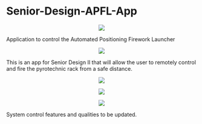 # Senior-Design-APFL-App
<p align="center">
  <img src="https://github.com/Ragnarokryan/Automated-Posistioning-Firework-Launcher-App/assets/87395094/ec3bd6fa-0d9b-4be3-9c35-4aed7ad22d1b" />
</p>

Application to control the Automated Positioning Firework Launcher

<p align="center">
  <img src= "https://github.com/Ragnarokryan/Automated-Posistioning-Firework-Launcher-App/assets/87395094/fcfbd1fd-d679-42a3-99aa-90d1fc5af46f" />
</p>

This is an app for Senior Design II that will allow the user to remotely control and fire 
the pyrotechnic rack from a safe distance.

<p align="center">
  <img src="https://github.com/Ragnarokryan/Automated-Posistioning-Firework-Launcher-App/assets/87395094/d8f51a47-c31a-4324-ad20-758448fe2169" />
</p>

<p align="center">
  <img src="https://github.com/Ragnarokryan/Automated-Posistioning-Firework-Launcher-App/assets/87395094/30cacffa-981e-485a-8602-4bdd7fdb7c84" />
</p>

<p align="center">
  <img src="https://github.com/Ragnarokryan/Automated-Posistioning-Firework-Launcher-App/assets/87395094/a01c04ee-a57c-4a00-a7e3-34d6ce7926f0" />
</p>

System control features and qualities to be updated.
